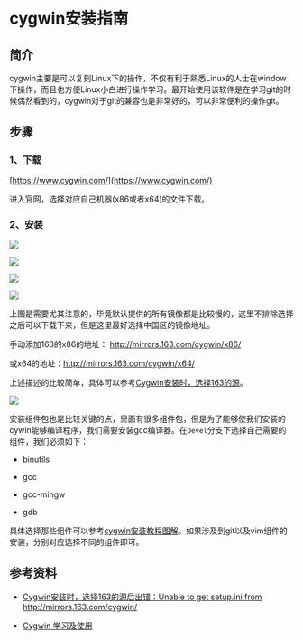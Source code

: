 # cygwin安装指南 #

## 简介 ##

cygwin主要是可以复刻Linux下的操作，不仅有利于熟悉Linux的人士在window下操作，而且也方便Linux小白进行操作学习。最开始使用该软件是在学习git的时候偶然看到的，cygwin对于git的兼容也是非常好的，可以非常便利的操作git。

## 步骤 ##

### 1、下载 ###

[https://www.cygwin.com/](https://www.cygwin.com/)

进入官网，选择对应自己机器(x86或者x64)的文件下载。

### 2、安装 ###

![](http://i.imgur.com/DVJURQY.png)

![](http://i.imgur.com/GalMwIL.png)

![](http://i.imgur.com/cTUkES1.png)

![](http://i.imgur.com/a6aOHg4.png)

上图是需要尤其注意的，毕竟默认提供的所有镜像都是比较慢的，这里不排除选择之后可以下载下来，但是这里最好选择中国区的镜像地址。

手动添加163的x86的地址： http://mirrors.163.com/cygwin/x86/

或x64的地址：http://mirrors.163.com/cygwin/x64/

上述描述的比较简单，具体可以参考[Cygwin安装时，选择163的源](http://www.crifan.com/cygwin_choose_163_mirror_error_unable_to_get_setup_ini_from_http_mirrors_163_com_cygwin/)。

![](http://i.imgur.com/tX5xfCr.png)

安装组件包也是比较关键的点，里面有很多组件包，但是为了能够使我们安装的cywin能够编译程序，我们需要安装gcc编译器。在`Devel`分支下选择自己需要的组件，我们必须如下：

- binutils

- gcc

- gcc-mingw

- gdb

具体选择那些组件可以参考[cygwin安装教程图解](http://blog.csdn.net/xj626852095/article/details/27524937)。如果涉及到git以及vim组件的安装，分别对应选择不同的组件即可。


## 参考资料 ##

- [Cygwin安装时，选择163的源后出错：Unable to get setup.ini from <http://mirrors.163.com/cygwin/>](http://www.crifan.com/cygwin_choose_163_mirror_error_unable_to_get_setup_ini_from_http_mirrors_163_com_cygwin/)

- [Cygwin 学习及使用](http://idxuanjun.github.io/blog/2014/02/22/learning-and-using-cygwin/)


